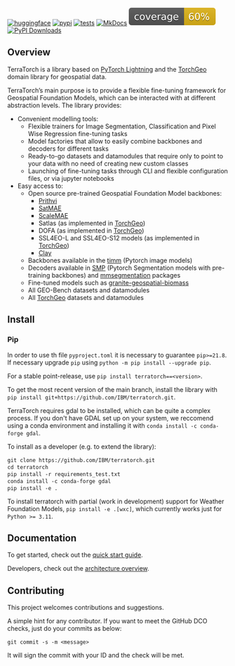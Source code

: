 <!---
<img src="https://github.com/user-attachments/assets/f7c9586f-6220-4a53-9669-2aee3300b492#light-only" alt="TerraTorch"  width="400"/>
<img src="assets/logo_white.png#dark-only" alt="TerraTorch"  width="400"/>
-->
<picture>
  <source media="(prefers-color-scheme: light)" srcset="https://github.com/user-attachments/assets/f8c9586f-6220-4a53-9669-2aee3300b492">
  <source media="(prefers-color-scheme: dark)" srcset="assets/logo_white.png">
</picture>

[![huggingface](https://img.shields.io/badge/Hugging_Face-join-FFD21E?logo=huggingface)](https://huggingface.co/ibm-nasa-geospatial)
[![pypi](https://badge.fury.io/py/terratorch.svg)](https://pypi.org/project/terratorch)
[![tests](https://github.com/IBM/terratorch/actions/workflows/test.yaml/badge.svg)](https://github.com/ibm/terratorch/actions/workflows/test.yaml)
[![MkDocs](https://img.shields.io/badge/MkDocs-526CFE?logo=materialformkdocs&logoColor=fff)](https://ibm.github.io/terratorch/)
![cov](https://github.com/IBM/terratorch/raw/main/assets/coverage-badge.svg)
[![PyPI Downloads](https://img.shields.io/pypi/dm/terratorch.svg?label=PyPI%20downloads)](https://pypi.org/project/terratorch/)

## Overview
TerraTorch is a library based on [PyTorch Lightning](https://lightning.ai/docs/pytorch/stable/) and the [TorchGeo](https://github.com/microsoft/torchgeo) domain library
for geospatial data. 

<!---
(Watch the latest recording on YouTube:  Earth observation foundation models with Prithvi-EO-2.0 and TerraTorch: [![](https://img.shields.io/badge/YouTube-FF0000?style=for-the-badge&logo=youtube&logoColor=white)](https://www.youtube.com/watch?v=CB3FKtmuPI8))
-->

TerraTorch’s main purpose is to provide a flexible fine-tuning framework for Geospatial Foundation Models, which can be interacted with at different abstraction levels. The library provides:

- Convenient modelling tools:
    - Flexible trainers for Image Segmentation, Classification and Pixel Wise Regression fine-tuning tasks
    - Model factories that allow to easily combine backbones and decoders for different tasks
    - Ready-to-go datasets and datamodules that require only to point to your data with no need of creating new custom classes
    - Launching of fine-tuning tasks through CLI and flexible configuration files, or via jupyter notebooks
- Easy access to:
    - Open source pre-trained Geospatial Foundation Model backbones:
      * [Prithvi](https://huggingface.co/ibm-nasa-geospatial/Prithvi-100M)
      * [SatMAE](https://sustainlab-group.github.io/SatMAE/)
      * [ScaleMAE](https://github.com/bair-climate-initiative/scale-mae)
      * Satlas (as implemented in [TorchGeo](https://github.com/microsoft/torchgeo))
      * DOFA (as implemented in [TorchGeo](https://github.com/microsoft/torchgeo))
      * SSL4EO-L and SSL4EO-S12 models (as implemented in [TorchGeo](https://github.com/microsoft/torchgeo))
      * [Clay](https://github.com/Clay-foundation/model)
    - Backbones available in the [timm](https://github.com/huggingface/pytorch-image-models) (Pytorch image models)
    - Decoders available in [SMP](https://github.com/qubvel/segmentation_models.pytorch) (Pytorch Segmentation models with pre-training backbones) and [mmsegmentation](https://github.com/open-mmlab/mmsegmentation) packages
    - Fine-tuned models such as [granite-geospatial-biomass](https://huggingface.co/ibm-granite/granite-geospatial-biomass)
    - All GEO-Bench datasets and datamodules
    - All [TorchGeo](https://github.com/microsoft/torchgeo) datasets and datamodules 

## Install
### Pip
In order to use th file `pyproject.toml` it is necessary to guarantee `pip>=21.8`. If necessary upgrade `pip` using `python -m pip install --upgrade pip`. 

For a stable point-release, use `pip install terratorch==<version>`.

[comment]: <If you prefer to get the most recent version of the main branch, install the library with `pip install git+https://github.com/IBM/terratorch.git`.>
To get the most recent version of the main branch, install the library with `pip install git+https://github.com/IBM/terratorch.git`.

[comment]: <Another alternative is to install using [pipx](https://github.com/pypa/pipx) via `pipx install terratorch`, which creates an isolated environment and allows the user to run the application as a common CLI tool, with no need of installing dependencies or activating environments.>

TerraTorch requires gdal to be installed, which can be quite a complex process. If you don't have GDAL set up on your system, we reccomend using a conda environment and installing it with `conda install -c conda-forge gdal`.

To install as a developer (e.g. to extend the library):
```
git clone https://github.com/IBM/terratorch.git
cd terratorch
pip install -r requirements_test.txt
conda install -c conda-forge gdal
pip install -e .
```

To install terratorch with partial (work in development) support for Weather Foundation Models, `pip install -e .[wxc]`, which currently works just for `Python >= 3.11`. 

## Documentation

To get started, check out the [quick start guide](https://ibm.github.io/terratorch/quick_start).

Developers, check out the [architecture overview](https://ibm.github.io/terratorch/architecture).

## Contributing

This project welcomes contributions and suggestions.

A simple hint for any contributor. If you want to meet the GitHub DCO checks, just do your commits as below:
```
git commit -s -m <message>
```
It will sign the commit with your ID and the check will be met. 
